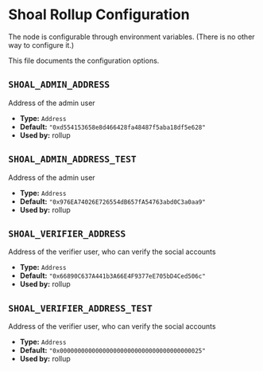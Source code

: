 <!--
File generated by internal/config/generate.
DO NOT EDIT.
-->

<!-- markdownlint-disable line_length -->
# Shoal Rollup Configuration

The node is configurable through environment variables.
(There is no other way to configure it.)

This file documents the configuration options.

<!-- markdownlint-disable MD012 -->

## `SHOAL_ADMIN_ADDRESS`

Address of the admin user

* **Type:** `Address`
* **Default:** `"0xd554153658e8d466428fa48487f5aba18df5e628"`
* **Used by:** rollup

## `SHOAL_ADMIN_ADDRESS_TEST`

Address of the admin user

* **Type:** `Address`
* **Default:** `"0x976EA74026E726554dB657fA54763abd0C3a0aa9"`
* **Used by:** rollup

## `SHOAL_VERIFIER_ADDRESS`

Address of the verifier user, who can verify the social accounts

* **Type:** `Address`
* **Default:** `"0x66890C637A441b3A66E4F9377eE705bD4Ced506c"`
* **Used by:** rollup

## `SHOAL_VERIFIER_ADDRESS_TEST`

Address of the verifier user, who can verify the social accounts

* **Type:** `Address`
* **Default:** `"0x0000000000000000000000000000000000000025"`
* **Used by:** rollup
